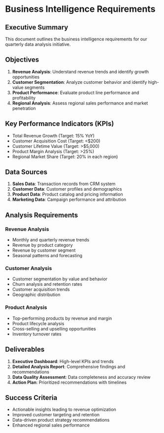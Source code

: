 # Business Intelligence Requirements

## Executive Summary

This document outlines the business intelligence requirements for our quarterly data analysis initiative.

## Objectives

1. **Revenue Analysis**: Understand revenue trends and identify growth opportunities
2. **Customer Segmentation**: Analyze customer behavior and identify high-value segments
3. **Product Performance**: Evaluate product line performance and profitability
4. **Regional Analysis**: Assess regional sales performance and market penetration

## Key Performance Indicators (KPIs)

- Total Revenue Growth (Target: 15% YoY)
- Customer Acquisition Cost (Target: <$200)
- Customer Lifetime Value (Target: >$5,000)
- Product Margin Analysis (Target: >25%)
- Regional Market Share (Target: 20% in each region)

## Data Sources

1. **Sales Data**: Transaction records from CRM system
2. **Customer Data**: Customer profiles and demographics
3. **Product Data**: Product catalog and pricing information
4. **Marketing Data**: Campaign performance and attribution

## Analysis Requirements

### Revenue Analysis

- Monthly and quarterly revenue trends
- Revenue by product category
- Revenue by customer segment
- Seasonal patterns and forecasting

### Customer Analysis

- Customer segmentation by value and behavior
- Churn analysis and retention rates
- Customer acquisition trends
- Geographic distribution

### Product Analysis

- Top-performing products by revenue and margin
- Product lifecycle analysis
- Cross-selling and upselling opportunities
- Inventory turnover rates

## Deliverables

1. **Executive Dashboard**: High-level KPIs and trends
2. **Detailed Analysis Report**: Comprehensive findings and recommendations
3. **Data Quality Assessment**: Data completeness and accuracy review
4. **Action Plan**: Prioritized recommendations with timelines

## Success Criteria

- Actionable insights leading to revenue optimization
- Improved customer targeting and retention
- Data-driven product strategy recommendations
- Enhanced regional sales performance
